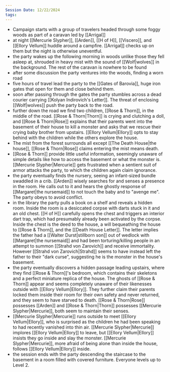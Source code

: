```yaml
---
Session Date: 12/22/2024
tags:
---
```

- Campaign starts with a group of travelers headed through some foggy woods as part of a caravan led by [[Arrigal]]
- at night [[Mercurie Slypher]], [[Arden]], [[H of H]], [[Viscero]], and [[Ellory Vellum]] huddle around a campfire. [[Arrigal]] checks up on them but the night is otherwise uneventful.
- the party wakes up the following morning in woods unlike those they fell asleep at, shrouded in heavy mist with the sound of [[Wolf|wolves]] in the background. The rest of the caravan is nowhere to be found
- after some discussion the party ventures into the woods, finding a worn road
- five hours of travel lead the party to the [[Gates of Barovia]], huge iron gates that open for them and close behind them.
- soon after passing through the gates the party stumbles across a dead courier carrying [[Kolyan Indirovich's Letter]]. The threat of enclosing [[Wolf|wolves]] push the party back to the road.
- further down the road we find two children, [[Rose & Thorn]], in the middle of the road. [[Rose & Thorn|Thorn]] is crying and clutching a doll, and [[Rose & Thorn|Rose]] explains that their parents went into the basement of their house to kill a monster and asks that we rescue their crying baby brother from upstairs. [[Ellory Vellum|Ellory]] opts to stay behind with the children while the others explore the house. 
- The mist from the forest surrounds all except [[The Death House|the house]], [[Rose & Thorn|Rose]] claims entering the mist means death.
- [[Rose & Thorn]] provide little useful information, seemingly unaware of simple details like how to access the basement or what the monster is. [[Mercurie Slypher|Mercurie]] gets frustrated when a sentient suit of armor attacks the party, to which the children again claim ignorance.
- the party eventually finds the nursery, seeing an infant-sized bundle swaddled in a crib. [[Arden]] wisely searches for and senses a presence in the room. He calls out to it and hears the ghostly response of [[Margaret|the nursemaid]] to not touch the baby and to "avenge me". The party obeys to avoid conflict.
- in the library the party pulls a book on a shelf and reveals a hidden room. Inside the room is a desiccated corpse with darts stuck in it and an old chest. [[H of H]] carefully opens the chest and triggers an interior dart trap, which had presumably already been activated by the corpse. Inside the chest is the deed to the house, a will bequeathing the house to [[Rose & Thorn]], and the [[Death House Letter]]. The letter implies the father had a [[Walter Durst|stillborn son]] out of wedlock with [[Margaret|the nursemaid]] and had been torturing/killing people in an attempt to summon [[Strahd von Zarovich]] and receive immortality. However [[Strahd von Zarovich|Strahd]] seems to have instead left the father to their "dark curse", suggesting he is the monster in the house's basement.
- the party eventually discovers a hidden passage leading upstairs, where they find [[Rose & Thorn]]'s bedroom, which contains their skeletons and a perfect miniature replica of the house. The ghosts of [[Rose & Thorn]] appear and seems completely unaware of their likenesses outside with [[Ellory Vellum|Ellory]]. They further claim their parents locked them inside their room for their own safety and never returned, and they seem to have starved to death. [[Rose & Thorn|Rose]] possesses [[Arden]] and [[Rose & Thorn|Thorn]] possesses [[Mercurie Slypher|Mercurie]], both seem to maintain their senses.
- [[Mercurie Slypher|Mercurie]] runs outside to meet [[Ellory Vellum|Ellory]], who is surprised as the children he had been speaking to had recently vanished into thin air. [[Mercurie Slypher|Mercurie]] implores [[Ellory Vellum|Ellory]] to leave, but [[Ellory Vellum|Ellory]] insists they go inside and slay the monster. [[Mercurie Slypher|Mercurie]], more afraid of being alone than inside the house, follows [[Ellory Vellum|Ellory]] inside.
- the session ends with the party descending the staircase to the basement in a room filled with covered furniture. Everyone levels up to Level 2.